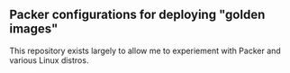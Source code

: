 ## Packer configurations for deploying "golden images"

This repository exists largely to allow me to experiement with Packer and various Linux distros. 